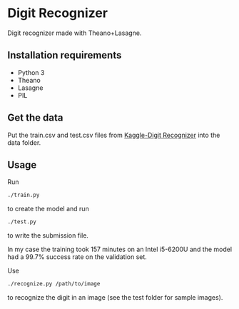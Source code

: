 # Digit Recognizer

Digit recognizer made with Theano+Lasagne.

## Installation requirements

- Python 3
- Theano
- Lasagne
- PIL

## Get the data

Put the train.csv and test.csv files from [Kaggle-Digit Recognizer](https://www.kaggle.com/c/digit-recognizer/data) into
the data folder.

## Usage

Run
```sh
./train.py
```
to create the model and run
```sh
./test.py
```
to write the submission file.

In my case the training took 157 minutes on an Intel i5-6200U and the model had a 99.7% success rate on the validation set.

Use
```sh
./recognize.py /path/to/image
```
to recognize the digit in an image (see the test folder for sample images).
